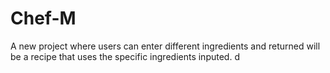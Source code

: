 # Chef-M

A new project where users can enter different ingredients and returned will be a recipe that uses the specific ingredients inputed.
d